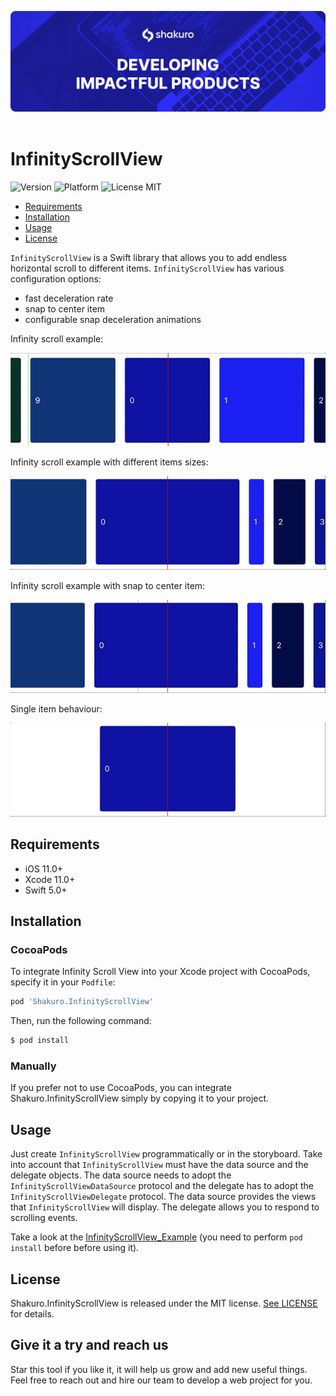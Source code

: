![Shakuro Infinity Scroll View](Resources/title_image.png)
<br><br>
# InfinityScrollView
![Version](https://img.shields.io/badge/version-1.0.0-blue.svg)
![Platform](https://img.shields.io/badge/platform-iOS-lightgrey.svg)
![License MIT](https://img.shields.io/badge/license-MIT-green.svg)

- [Requirements](#requirements)
- [Installation](#installation)
- [Usage](#usage)
- [License](#license)

`InfinityScrollView` is a Swift library that allows you to add endless horizontal scroll to different items. `InfinityScrollView` has various configuration options:
- fast deceleration rate 
- snap to center item 
- configurable snap deceleration animations
 

Infinity scroll example:

![](Resources/infinity_scroll.gif)


Infinity scroll example with different items sizes:

![](Resources/infinity_scroll_with_different_sizes.gif)


Infinity scroll example with snap to center item:

![](Resources/infinity_scroll_with_snap_to_center.gif)


Single item behaviour:

![](Resources/single_item_behaviour.gif)


## Requirements

- iOS 11.0+
- Xcode 11.0+
- Swift 5.0+

## Installation

### CocoaPods

To integrate Infinity Scroll View into your Xcode project with CocoaPods, specify it in your `Podfile`:

```ruby
pod 'Shakuro.InfinityScrollView'
```

Then, run the following command:

```bash
$ pod install
```

### Manually

If you prefer not to use CocoaPods, you can integrate Shakuro.InfinityScrollView simply by copying it to your project.

## Usage

Just create `InfinityScrollView` programmatically or in the storyboard. Take into account that `InfinityScrollView` must have the data source and the delegate objects. The data source needs to adopt the `InfinityScrollViewDataSource` protocol and the delegate has to adopt the `InfinityScrollViewDelegate` protocol. The data source provides the views that `InfinityScrollView` will display. The delegate allows you to respond to scrolling events.

Take a look at the [InfinityScrollView_Example](https://github.com/shakurocom/InfinityScrollView/tree/main/InfinityScrollView_Example) (you need to perform `pod install` before before using it).

## License

Shakuro.InfinityScrollView is released under the MIT license. [See LICENSE](https://github.com/shakurocom/InfinityScrollView/blob/main/LICENSE.md) for details.

## Give it a try and reach us

Star this tool if you like it, it will help us grow and add new useful things. Feel free to reach out and hire our team to develop a web project for you.


